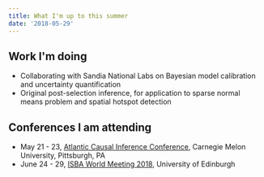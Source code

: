 ```yaml
---
title: What I'm up to this summer
date: '2018-05-29'
---
```


## Work I'm doing

- Collaborating with Sandia National Labs on Bayesian model calibration and 
uncertainty quantification
- Original post-selection inference, for application to sparse normal means problem 
and spatial hotspot detection

## Conferences I am attending

- May 21 - 23, [Atlantic Causal Inference Conference](https://www.cmu.edu/acic2018/), Carnegie Melon University, Pittsburgh, PA
- June 24 - 29, [ISBA World Meeting 2018](https://bayesian.org/isba2018/), University of Edinburgh
